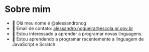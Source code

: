 #  Sobre mim
- 👋 Olá meu nome é @alessandronog
- 👀 Email de contato: alessandro.nogueira@escola.pr.gov.br
- 🌱 Estou interessado a aprender a programar novas línguagens.
- 💞️ Estou aprendendo a programar recentemente a línguagem de JavaScript e Scratch
